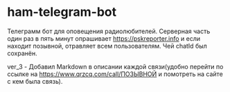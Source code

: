 # ham-telegram-bot
Телеграмм бот для оповещения радиолюбителей.
Серверная часть один раз в пять минут опрашивает https://pskreporter.info и если находит позывной, отравляет всем пользователям. Чей chatId был сохранён. 

ver_3 - Добавил Markdown в описании каждой связи(удобно перейти по ссылке на https://www.qrzcq.com/call/ПОЗЫВНОЙ и помотреть на сайте с кем была связь). 

